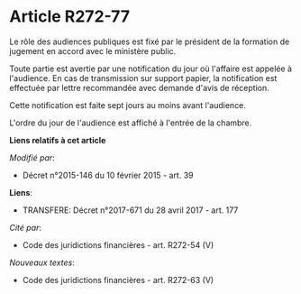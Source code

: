 # Article R272-77

Le rôle des audiences publiques est fixé par le président de la formation de jugement en accord avec le ministère public. 

Toute partie est avertie par une notification du jour où l'affaire est appelée à l'audience. En cas de transmission sur
support papier, la notification est effectuée par lettre recommandée avec demande d'avis de réception.  

Cette notification est faite sept jours au moins avant l'audience. 

L'ordre du jour de l'audience est affiché à l'entrée de la chambre.

**Liens relatifs à cet article**

_Modifié par_:

  - Décret n°2015-146 du 10 février 2015 - art. 39

**Liens**:

  - TRANSFERE: Décret n°2017-671 du 28 avril 2017 - art. 177

_Cité par_:

  - Code des juridictions financières - art. R272-54 (V)

_Nouveaux textes_:

  - Code des juridictions financières - art. R272-63 (V)
